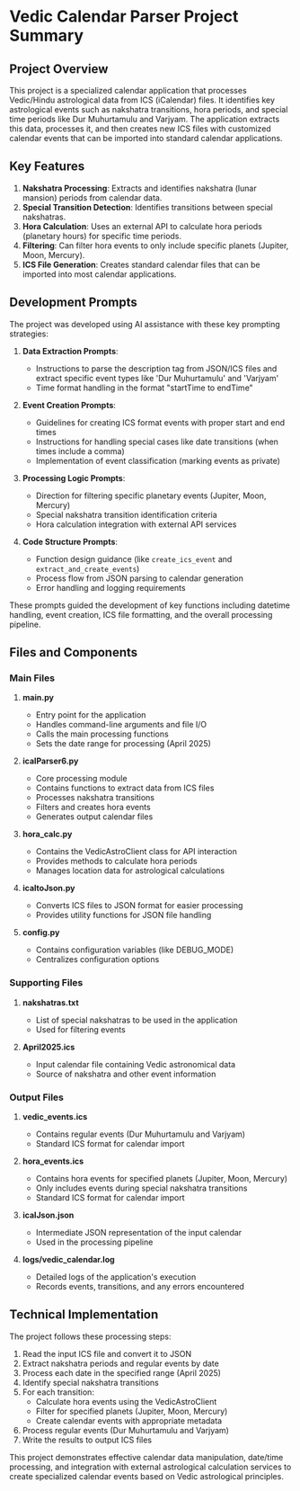 # Vedic Calendar Parser Project Summary

## Project Overview

This project is a specialized calendar application that processes Vedic/Hindu astrological data from ICS (iCalendar) files. It identifies key astrological events such as nakshatra transitions, hora periods, and special time periods like Dur Muhurtamulu and Varjyam. The application extracts this data, processes it, and then creates new ICS files with customized calendar events that can be imported into standard calendar applications.

## Key Features

1. **Nakshatra Processing**: Extracts and identifies nakshatra (lunar mansion) periods from calendar data.
2. **Special Transition Detection**: Identifies transitions between special nakshatras.
3. **Hora Calculation**: Uses an external API to calculate hora periods (planetary hours) for specific time periods.
4. **Filtering**: Can filter hora events to only include specific planets (Jupiter, Moon, Mercury).
5. **ICS File Generation**: Creates standard calendar files that can be imported into most calendar applications.

## Development Prompts

The project was developed using AI assistance with these key prompting strategies:

1. **Data Extraction Prompts**: 
   - Instructions to parse the description tag from JSON/ICS files and extract specific event types like 'Dur Muhurtamulu' and 'Varjyam'
   - Time format handling in the format "startTime to endTime"

2. **Event Creation Prompts**:
   - Guidelines for creating ICS format events with proper start and end times
   - Instructions for handling special cases like date transitions (when times include a comma)
   - Implementation of event classification (marking events as private)

3. **Processing Logic Prompts**:
   - Direction for filtering specific planetary events (Jupiter, Moon, Mercury)
   - Special nakshatra transition identification criteria
   - Hora calculation integration with external API services

4. **Code Structure Prompts**:
   - Function design guidance (like `create_ics_event` and `extract_and_create_events`)
   - Process flow from JSON parsing to calendar generation
   - Error handling and logging requirements

These prompts guided the development of key functions including datetime handling, event creation, ICS file formatting, and the overall processing pipeline.

## Files and Components

### Main Files

1. **main.py**
   - Entry point for the application
   - Handles command-line arguments and file I/O
   - Calls the main processing functions
   - Sets the date range for processing (April 2025)

2. **icalParser6.py**
   - Core processing module
   - Contains functions to extract data from ICS files
   - Processes nakshatra transitions
   - Filters and creates hora events
   - Generates output calendar files

3. **hora_calc.py**
   - Contains the VedicAstroClient class for API interaction
   - Provides methods to calculate hora periods
   - Manages location data for astrological calculations

4. **icaltoJson.py**
   - Converts ICS files to JSON format for easier processing
   - Provides utility functions for JSON file handling

5. **config.py**
   - Contains configuration variables (like DEBUG_MODE)
   - Centralizes configuration options

### Supporting Files

1. **nakshatras.txt**
   - List of special nakshatras to be used in the application
   - Used for filtering events

2. **April2025.ics**
   - Input calendar file containing Vedic astronomical data
   - Source of nakshatra and other event information

### Output Files

1. **vedic_events.ics**
   - Contains regular events (Dur Muhurtamulu and Varjyam)
   - Standard ICS format for calendar import

2. **hora_events.ics**
   - Contains hora events for specified planets (Jupiter, Moon, Mercury)
   - Only includes events during special nakshatra transitions
   - Standard ICS format for calendar import

3. **icalJson.json**
   - Intermediate JSON representation of the input calendar
   - Used in the processing pipeline

4. **logs/vedic_calendar.log**
   - Detailed logs of the application's execution
   - Records events, transitions, and any errors encountered

## Technical Implementation

The project follows these processing steps:

1. Read the input ICS file and convert it to JSON
2. Extract nakshatra periods and regular events by date
3. Process each date in the specified range (April 2025)
4. Identify special nakshatra transitions
5. For each transition:
   - Calculate hora events using the VedicAstroClient
   - Filter for specified planets (Jupiter, Moon, Mercury)
   - Create calendar events with appropriate metadata
6. Process regular events (Dur Muhurtamulu and Varjyam)
7. Write the results to output ICS files

This project demonstrates effective calendar data manipulation, date/time processing, and integration with external astrological calculation services to create specialized calendar events based on Vedic astrological principles. 